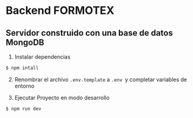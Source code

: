 

# Backend FORMOTEX

## Servidor construido con una base de datos MongoDB 

1. Instalar dependencias
```Bash
$ npm intall
```
2. Renombrar el archivo `.env.template` a `.env `y completar variables de entorno

3. Ejecutar Proyecto en modo desarrollo
```Bash
$ npm run dev
```

